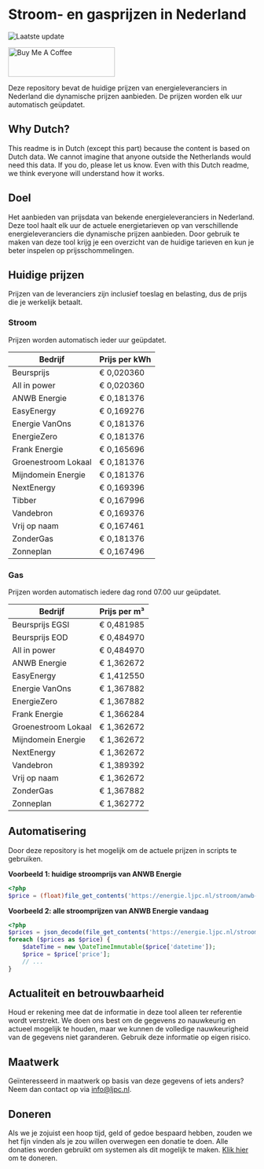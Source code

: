 # Stroom- en gasprijzen in Nederland

![Laatste update](https://img.shields.io/badge/laatste%20update-2025--01--05%2023%3A00%20CET-brightgreen)

<a href="https://www.buymeacoffee.com/Lars-" target="_blank"><img src="https://cdn.buymeacoffee.com/buttons/v2/default-orange.png" alt="Buy Me A Coffee" height="60" style="height: 60px !important;width: 217px !important;" ></a>

Deze repository bevat de huidige prijzen van energieleveranciers in Nederland die dynamische prijzen aanbieden. De prijzen worden elk uur automatisch geüpdatet.

## Why Dutch?

This readme is in Dutch (except this part) because the content is based on Dutch data. We cannot imagine that anyone outside the Netherlands would need this data. If you do, please let us know. Even with this Dutch readme, we think
everyone will understand how it works.

## Doel

Het aanbieden van prijsdata van bekende energieleveranciers in Nederland. Deze tool haalt elk uur de actuele energietarieven op van verschillende energieleveranciers die dynamische prijzen aanbieden. Door gebruik te maken van deze tool
krijg je een overzicht van de huidige tarieven en kun je beter inspelen op prijsschommelingen.

## Huidige prijzen

Prijzen van de leveranciers zijn inclusief toeslag en belasting, dus de prijs die je werkelijk betaalt.

### Stroom

Prijzen worden automatisch ieder uur geüpdatet.

 Bedrijf | Prijs per kWh 
---------|---------------
Beursprijs | € 0,020360
All in power | € 0,020360
ANWB Energie | € 0,181376
EasyEnergy | € 0,169276
Energie VanOns | € 0,181376
EnergieZero | € 0,181376
Frank Energie | € 0,165696
Groenestroom Lokaal | € 0,181376
Mijndomein Energie | € 0,181376
NextEnergy | € 0,169396
Tibber | € 0,167996
Vandebron | € 0,169376
Vrij op naam | € 0,167461
ZonderGas | € 0,181376
Zonneplan | € 0,167496


### Gas

Prijzen worden automatisch iedere dag rond 07.00 uur geüpdatet.

 Bedrijf | Prijs per m³ 
---------|--------------
Beursprijs EGSI | € 0,481985
Beursprijs EOD | € 0,484970
All in power | € 0,484970
ANWB Energie | € 1,362672
EasyEnergy | € 1,412550
Energie VanOns | € 1,367882
EnergieZero | € 1,367882
Frank Energie | € 1,366284
Groenestroom Lokaal | € 1,362672
Mijndomein Energie | € 1,362672
NextEnergy | € 1,362672
Vandebron | € 1,389392
Vrij op naam | € 1,362672
ZonderGas | € 1,367882
Zonneplan | € 1,362772


## Automatisering

Door deze repository is het mogelijk om de actuele prijzen in scripts te gebruiken.

**Voorbeeld 1: huidige stroomprijs van ANWB Energie**

```php
<?php
$price = (float)file_get_contents('https://energie.ljpc.nl/stroom/anwb-energie-nu.txt');

```

**Voorbeeld 2: alle stroomprijzen van ANWB Energie vandaag**

```php
<?php
$prices = json_decode(file_get_contents('https://energie.ljpc.nl/stroom/all-in-power-vandaag.json'),true);
foreach ($prices as $price) {
    $dateTime = new \DateTimeImmutable($price['datetime']);
    $price = $price['price'];
    // ...
}
```

## Actualiteit en betrouwbaarheid

Houd er rekening mee dat de informatie in deze tool alleen ter referentie wordt verstrekt. We doen ons best om de gegevens zo nauwkeurig en actueel mogelijk te houden, maar we kunnen de volledige nauwkeurigheid van de gegevens niet
garanderen. Gebruik deze informatie op eigen risico.

## Maatwerk

Geïnteresseerd in maatwerk op basis van deze gegevens of iets anders? Neem dan contact op
via [info@ljpc.nl](mailto:info@ljpc.nl?subject=Energie%20prijzen).

## Doneren

Als we je zojuist een hoop tijd, geld of gedoe bespaard hebben, zouden we het fijn vinden als je zou willen overwegen een
donatie te doen. Alle donaties worden gebruikt om systemen als dit mogelijk te
maken. [Klik hier](https://www.buymeacoffee.com/Lars-) om te doneren.
